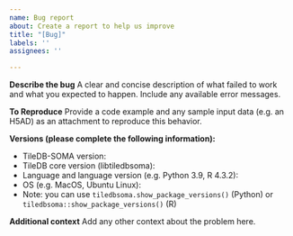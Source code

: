 ```yaml
---
name: Bug report
about: Create a report to help us improve
title: "[Bug]"
labels: ''
assignees: ''

---
```


**Describe the bug**
A clear and concise description of what failed to work and what you expected to happen. Include any available error messages.

**To Reproduce**
Provide a code example and any sample input data (e.g. an H5AD) as an attachment to reproduce this behavior.

**Versions (please complete the following information):**
 - TileDB-SOMA version:
 - TileDB core version (libtiledbsoma): 
 - Language and language version (e.g. Python 3.9, R 4.3.2):
 - OS (e.g. MacOS, Ubuntu Linux):
 - Note: you can use `tiledbsoma.show_package_versions()` (Python) or `tiledbsoma::show_package_versions()` (R)

**Additional context**
Add any other context about the problem here.
